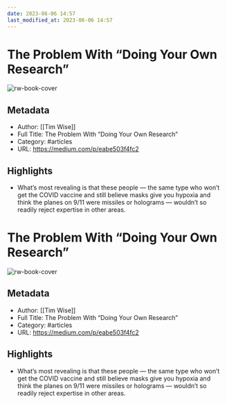 ```yaml
---
date: 2023-06-06 14:57
last_modified_at: 2023-06-06 14:57
---
```

# The Problem With “Doing Your Own Research”

![rw-book-cover](https://readwise-assets.s3.amazonaws.com/static/images/article1.be68295a7e40.png)

## Metadata
- Author: [[Tim Wise]]
- Full Title: The Problem With “Doing Your Own Research”
- Category: #articles
- URL: https://medium.com/p/eabe503f4fc2

## Highlights
- What’s most revealing is that these people — the same type who won’t get the COVID vaccine and still believe masks give you hypoxia and think the planes on 9/11 were missiles or holograms — wouldn’t so readily reject expertise in other areas.
# The Problem With “Doing Your Own Research”

![rw-book-cover](https://readwise-assets.s3.amazonaws.com/static/images/article1.be68295a7e40.png)

## Metadata
- Author: [[Tim Wise]]
- Full Title: The Problem With “Doing Your Own Research”
- Category: #articles
- URL: https://medium.com/p/eabe503f4fc2

## Highlights
- What’s most revealing is that these people — the same type who won’t get the COVID vaccine and still believe masks give you hypoxia and think the planes on 9/11 were missiles or holograms — wouldn’t so readily reject expertise in other areas.
